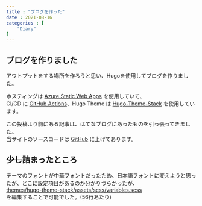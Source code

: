 ```yaml
---
title : "ブログを作った"
date : 2021-08-16
categories : [
    "Diary"
]
---
```


## ブログを作りました
アウトプットをする場所を作ろうと思い、Hugoを使用してブログを作りました。

ホスティングは [Azure Static Web Apps](https://azure.microsoft.com/ja-jp/services/app-service/static/) を使用していて、  
CI/CD に [GitHub Actions](https://github.co.jp/features/actions)、Hugo Theme は [Hugo-Theme-Stack](https://github.com/CaiJimmy/hugo-theme-stack) を使用しています。

この投稿より前にある記事は、はてなブログにあったものを引っ張ってきました。  
当サイトのソースコードは [GitHub](https://github.com/rikupin1105/blog.rikupin.com) に上げてあります。

## ~~少し~~詰まったところ
テーマのフォントが中華フォントだったため、日本語フォントに変えようと思ったが、どこに設定項目があるのか分かりづらかったが、  
[themes/hugo-theme-stack/assets/scss/variables.scss](https://github.com/CaiJimmy/hugo-theme-stack/blob/master/assets/scss/variables.scss)  
を編集することで可能でした。(56行あたり)
